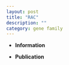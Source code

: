 ```yaml
---
layout: post
title: "RAC"
description: ""
category: gene family
---
```


* **Information**  

* **Publication**  


